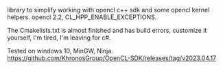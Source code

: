 library to simplify working with opencl c++ sdk and some opencl kernel helpers. opencl 2.2, CL_HPP_ENABLE_EXCEPTIONS.

The Cmakelists.txt is almost finished and has build errors, customize it yourself, I'm tired, I'm leaving for c#.

Tested on windows 10, MinGW, Ninja. https://github.com/KhronosGroup/OpenCL-SDK/releases/tag/v2023.04.17
